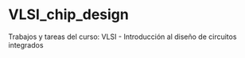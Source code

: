 # VLSI_chip_design
Trabajos y tareas del curso: VLSI - Introducción al diseño de circuitos integrados
